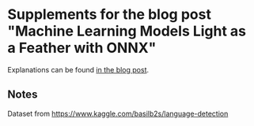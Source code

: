# Supplements for the blog post "Machine Learning Models Light as a Feather with ONNX"

Explanations can be found [in the blog post](https://blog.krudewig-online.de/2021/05/02/throughput-paradox.html).


## Notes

Dataset from https://www.kaggle.com/basilb2s/language-detection